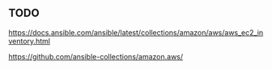 ## TODO
https://docs.ansible.com/ansible/latest/collections/amazon/aws/aws_ec2_inventory.html

https://github.com/ansible-collections/amazon.aws/